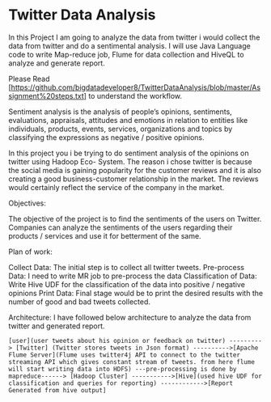 # Twitter Data Analysis
In this Project I am going to analyze the data from twitter i would collect the data from twitter and do a sentimental analysis. I will use Java Language code to write Map-reduce job, Flume for data collection and HiveQL to analyze and generate report.

Please Read [https://github.com/bigdatadeveloper8/TwitterDataAnalysis/blob/master/Assignment%20steps.txt] to understand the workflow.

Sentiment analysis is the analysis of people’s opinions, sentiments, evaluations, appraisals, attitudes and
emotions in relation to entities like individuals, products, events, services, organizations and topics by
classifying the expressions as negative / positive opinions.

In this project you i be trying to do sentiment analysis of the opinions on twitter using Hadoop Eco-
System. The reason i chose twitter is because the social media is gaining popularity for the customer
reviews and it is also creating a good business-customer relationship in the market. The reviews would
certainly reflect the service of the company in the market.

Objectives:

The objective of the project is to find the sentiments of the users on Twitter. Companies can analyze the
sentiments of the users regarding their products / services and use it for betterment of the same.

Plan of work:

Collect Data: The initial step is to collect all twitter tweets.
Pre-process Data: I need to write MR job to pre-process the data
Classification of Data: Write Hive UDF for the classification of the data into positive / negative
opinions
Print Data: Final stage would be to print the desired results with the number of good and bad
tweets collected.

Architecture: I have followed below architecture to analyze the data from twitter and generated report.                     


    [user](user tweets about his opinion or feedback on twitter) ---------> [Twitter] (Twitter stores tweets in Json format) ---------->[Apache Flume Server](Flume uses twitter4j API to connect to the twitter streaming API which gives constant stream of tweets. from here flume will start writing data into HDFS) ---pre-processing is done by mapreduce------> [Hadoop Cluster] ----------->[Hive](used hive UDF for classification and queries for reporting) ------------>[Report Generated from hive output]
    
